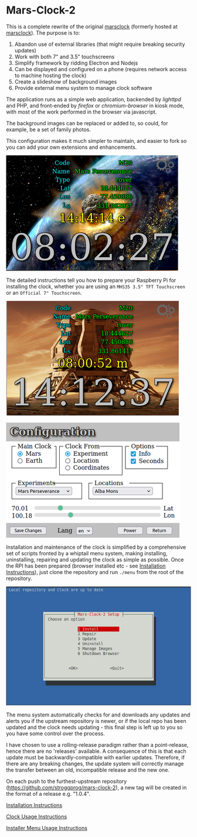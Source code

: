 # Mars-Clock-2
This is a complete rewrite of the original [marsclock](https://github.com/stroggprog/marsclock) (formerly hosted at [marsclock](https://github.com/phil-ide/marsclock)). The purpose is to:
1. Abandon use of external libraries (that might require breaking security updates)
2. Work with both 7" and 3.5" touchscreens
3. Simplify framework by ridding Electron and Nodejs
4. Can be displayed and configured on a phone (requires network access to machine hosting the clock)
5. Create a slideshow of background images
6. Provide external menu system to manage clock software

The application runs as a simple web application, backended by _lighttpd_ and PHP, and front-ended by _firefox_ or _chromium-browser_ in kiosk mode, with most of the work performed in the browser via javascript.

The background images can be replaced or added to, so could, for example, be a set of family photos.

This configuration makes it much simpler to maintain, and easier to fork so you can add your own extensions and enhancements.

![mars-clock-2 running on an MHS35 3.5“ screen](/images/mars-clock2a.png)

The detailed instructions tell you how to prepare your Raspberry Pi for installing the clock, whether you are using an `MHS35 3.5" TFT Touchscreen` or an `Official 7" Touchscreen`.

![mars-clock-2 running on an MHS35 3.5“ screen](/images/mars-clock2b.png)

![configuration options](/images/mars-clock2c.png)

Installation and maintenance of the clock is simplified by a comprehensive set of scripts fronted by a whiptail menu system, making installing, uninstalling, repairing and updating the clock as simple as possible. Once the RPI has been prepared (browser installed etc - see [Installation Instructions](docs/README.md)), just clone the repository and run `./menu` from the root of the repository.

![mars-clock-2 whiptail menu system](/images/mars-clock2d.png)

The menu system automatically checks for and downloads any updates and alerts you if the upstream repository is newer, or if the local repo has been updated and the clock needs updating - this final step is left up to you so you have some control over the process.

I have chosen to use a rolling-release paradigm rather than a point-release, hence there are no 'releases' available. A consequence of this is that each update must be backwardly-compatible with earlier updates. Therefore, if there are any breaking changes, the update system will correctly manage the transfer between an old, incompatible release and the new one.

On each push to the furthest-upstream repository (https://github.com/stroggprog/mars-clock-2), a new tag will be created in the format of a release e.g. "1.0.4".

[Installation Instructions](docs/README.md)

[Clock Usage Instructions](docs/USAGE.md)

[Installer Menu Usage Instructions](docs/MENU.md)
